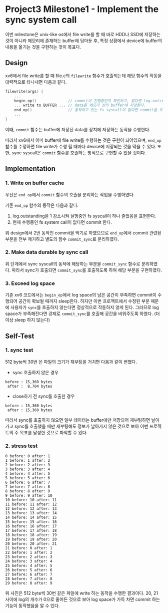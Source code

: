 # Project3 Milestone1 - Implement the sync system call
이번 milestone은 unix-like os에서 file write를 할 때 바로 HDD나 SSD에 저장하는 것이 아니라
메모리에 존재하는 buffer에 담아둔 후, 특정 상황에서 device에 buffer의 내용을 옮기는 것을 구현하는 것이 목표다.

## Design
xv6에서 file write를 할 때 file.c의 `filewrite` 함수가 호출되는데 해당 함수의 작동을 대략적으로 타나내면 다음과 같다.

```c++
filewrite(args) {
    ...
    begin_op()              // commit이 진행중인지 확인하고, 없다면 log.outstanding을 1 증가시킨다.
    ... write to BUFFER ... // data를 메모리 상의 buffer에 저장한다.
    end_op()                // 동작하고 있는 fs syscall이 없다면 commit을 호출한다.
    ...
}
```

이때, `commit` 함수는 buffer에 저장된 data를 장치에 저장하는 동작을 수행한다.

따라서 xv6에서 이미 buffer에 file write를 수행하는 것은 구현이 되어있으며, `end_op` 함수를 수정하면 file write가 수행 될 때마다 device에 저장되는 것을 막을 수 있다. 또한, sync syscall은 `commit` 함수를 호출하는 방식으로 구현할 수 있을 것이다.

## Implementation
### 1. Write on buffer cache
우선은 `end_op`에서 `commit` 함수의 호출을 분리하는 작업을 수행하였다.

기존 `end_op` 함수의 동작은 다음과 같다.
1. log.outstanding을 1 감소시켜 실행중인 fs syscall이 하나 줄었음을 표현한다.
2. 현재 수행중인 fs system call이 없다면 commit 한다.

위 design에서 2번 동작인 commit을 막기로 하였으므로 `end_op`에서 commit 관련된 부분을 전부 제거하고
별도의 함수 `commit_sync`로 분리하였다.

### 2. Make data durable by sync call
위 단계에서 sync syscall의 동작에 해당하는 부분을 `commit_sync` 함수로 분리하였다.
따라서 sync가 호출되면 `commit_sync`를 호출하도록 하여 해당 부분을 구현하였다.

### 3. Exceed log space
기존 xv6 코드에서는 `begin_op`에서 log space의 남은 공간이 부족하면 commit이 수행되어 공간이 확보될 때까지 sleep한다.
하지만 이번 프로젝트에서 수정된 부분 때문에 사용자가 `sync`를 호출하지 않는다면 정상적으로 작동하지 않게 된다.
그러므로 log space가 부족해진다면 강제로 `commit_sync`를 호출해 공간을 비워주도록 하였다. (더이상 sleep 하지 않는다)

## Self-Test
### 1. sync test
512 byte씩 30번 쓴 파일의 크기가 재부팅을 거치면 다음과 같이 변했다.

- sync 호출하지 않은 경우
```
before : 15,360 bytes
 after :  8,704 bytes
```

- close하기 전 sync를 호출한 경우
```
before : 15,360 bytes
 after : 15,360 bytes
```

따라서 sync를 호출하지 않으면 일부 데이터는 buffer에만 저장되어 재부팅하면 날아가고
sync를 호출했을 때만 재부팅해도 정보가 날아가지 않은 것으로 보아 이번 프로젝트의 주 목표를 달성한 것으로 파악할 수 있다.

### 2. stress test
```
0 before: 0 after: 1
1 before: 1 after: 2
2 before: 2 after: 3
3 before: 3 after: 4
4 before: 4 after: 5
5 before: 5 after: 6
6 before: 6 after: 7
7 before: 7 after: 8
8 before: 8 after: 9
9 before: 9 after: 10
10 before: 10 after: 11
11 before: 11 after: 12
12 before: 12 after: 13
13 before: 13 after: 14
14 before: 14 after: 15
15 before: 15 after: 16
16 before: 16 after: 17
17 before: 17 after: 18
18 before: 18 after: 19
19 before: 19 after: 20
20 before: 20 after: 21
21 before: 0 after: 1
22 before: 1 after: 2
23 before: 2 after: 3
24 before: 3 after: 4
25 before: 4 after: 5
26 before: 5 after: 6
27 before: 6 after: 7
28 before: 7 after: 8
29 before: 8 after: 9
```
위 사진은 512 byte씩 30번 같은 파일에 write 하는 동작을 수행한 결과이다.
20, 21 사이에 log의 개수가 0으로 줄어든 것으로 보아 log space가 가득 차면 commit 하는 기능이 동작했음을 알 수 있다.
